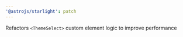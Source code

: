 ```yaml
---
'@astrojs/starlight': patch
---
```


Refactors `<ThemeSelect>` custom element logic to improve performance
